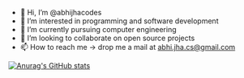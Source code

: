 - 👋 Hi, I’m @abhijhacodes
- 👀 I’m interested in programming and software development
- 🌱 I’m currently pursuing computer engineering
- 💞️ I’m looking to collaborate on open source projects
- 📫 How to reach me -> drop me a mail at abhi.jha.cs@gmail.com

[![Anurag's GitHub stats](https://github-readme-stats.vercel.app/api?username=abhijhacodes)](https://github.com/anuraghazra/github-readme-stats)
